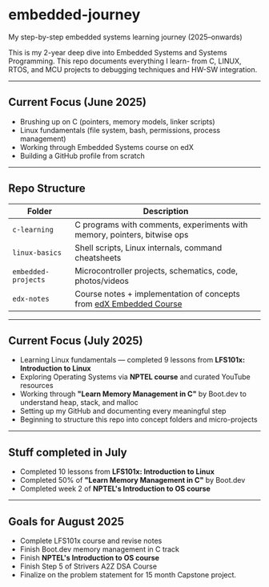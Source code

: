 # embedded-journey
My step-by-step embedded systems learning journey (2025–onwards)

This is my 2-year deep dive into Embedded Systems and Systems Programming. This repo documents everything I learn- from C, LINUX, RTOS, and MCU projects to debugging techniques and HW-SW integration.

---

## Current Focus (June 2025)
- Brushing up on C (pointers, memory models, linker scripts)
- Linux fundamentals (file system, bash, permissions, process management)
- Working through Embedded Systems course on edX
- Building a GitHub profile from scratch

---

## Repo Structure

| Folder | Description |
|--------|-------------|
| `c-learning` | C programs with comments, experiments with memory, pointers, bitwise ops |
| `linux-basics` | Shell scripts, Linux internals, command cheatsheets |
| `embedded-projects` | Microcontroller projects, schematics, code, photos/videos |
| `edx-notes` | Course notes + implementation of concepts from [edX Embedded Course](https://www.edx.org/course/embedded-systems-shape-the-world) |

---

## Current Focus (July 2025)

- Learning Linux fundamentals — completed 9 lessons from **LFS101x: Introduction to Linux**
- Exploring Operating Systems via **NPTEL course** and curated YouTube resources
- Working through **"Learn Memory Management in C"** by Boot.dev to understand heap, stack, and malloc
- Setting up my GitHub and documenting every meaningful step
- Beginning to structure this repo into concept folders and micro-projects

---

## Stuff completed in July
- Completed 10 lessons from **LFS101x: Introduction to Linux**
- Completed 50% of **"Learn Memory Management in C"** by Boot.dev
- Completed week 2 of **NPTEL's Introduction to OS course**

---

## Goals for August 2025

- Complete LFS101x course and revise notes
- Finish Boot.dev memory management in C track
- Finish **NPTEL's Introduction to OS course**
- Finish Step 5 of Strivers A2Z DSA Course
- Finalize on the problem statement for 15 month Capstone project.
